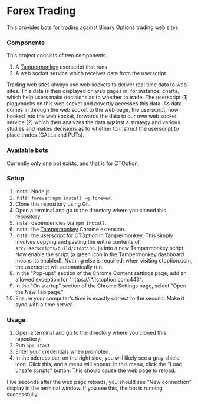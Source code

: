 Forex Trading
=============
This provides bots for trading against Binary Options trading web sites.

### Components

This project consists of two components.

1. A [Tampermonkey](https://tampermonkey.net/) userscript that runs
2. A web socket service which receives data from the userscript.

Trading web sites always use web sockets to deliver real time data to web sites. This data
is then displayed on web pages in, for instance, charts, which help users make decisions
as to whether to trade. The userscript (1) piggybacks on this web socket and covertly
accesses this data. As data comes in through the web socket to the web page, the userscript,
now hooked into the web socket, forwards the data to our own web socket service (2) which
then analyzes the data against a strategy and various studies and makes decisions as to whether
to instruct the userscript to place trades (CALLs and PUTs).

### Available bots

Currently only one bot exists, and that is for [CTOption](https://ctoption.com/).

### Setup

1. Install Node.js.
2. Install `forever`: `npm install -g forever`.
3. Clone this repository using Git.
4. Open a terminal and go to the directory where you cloned this repository.
5. Install dependencies via `npm install`.
6. Install the [Tampermonkey](https://chrome.google.com/webstore/detail/tampermonkey/dhdgffkkebhmkfjojejmpbldmpobfkfo?hl=en) Chrome extension.
7. Install the userscript for CTOption in Tampermonkey. This simply involves copying and pasting the entire
contents of `src/userscripts/build/ctoption.js` into a new Tampermonkey script. Now enable the script (a green
icon in the Tampermonkey dashboard means its enabled). Nothing else is required; when visiting ctoption.com,
the userscript will automatically run.
8. In the "Pop-ups" section of the Chrome Content settings page, add an allowed exception for "https://[*.]ctoption.com:443".
9. In the "On startup" section of the Chrome Settings page, select "Open the New Tab page."
10. Ensure your computer's time is exactly correct to the second. Make it sync with a time server.

### Usage

1. Open a terminal and go to the directory where you cloned this repository.
2. Run `npm start`.
3. Enter your credentials when prompted.
4. In the address bar, on the right side, you will likely see a gray shield icon. Click this, and a menu
will appear. In this menu, click the "Load unsafe scripts" button. This should cause the web page to reload.

Five seconds after the web page reloads, you should see "New connection" display in the terminal window.
If you see this, the bot is running successfully!
